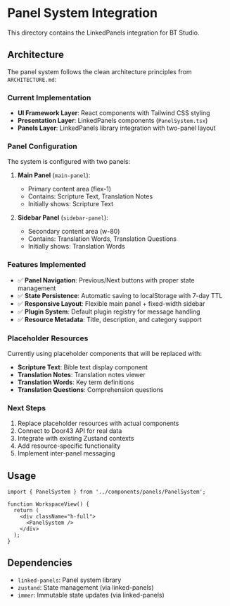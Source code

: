 # Panel System Integration

This directory contains the LinkedPanels integration for BT Studio.

## Architecture

The panel system follows the clean architecture principles from `ARCHITECTURE.md`:

### Current Implementation

- **UI Framework Layer**: React components with Tailwind CSS styling
- **Presentation Layer**: LinkedPanels components (`PanelSystem.tsx`)
- **Panels Layer**: LinkedPanels library integration with two-panel layout

### Panel Configuration

The system is configured with two panels:

1. **Main Panel** (`main-panel`):
   - Primary content area (flex-1)
   - Contains: Scripture Text, Translation Notes
   - Initially shows: Scripture Text

2. **Sidebar Panel** (`sidebar-panel`):
   - Secondary content area (w-80)
   - Contains: Translation Words, Translation Questions
   - Initially shows: Translation Words

### Features Implemented

- ✅ **Panel Navigation**: Previous/Next buttons with proper state management
- ✅ **State Persistence**: Automatic saving to localStorage with 7-day TTL
- ✅ **Responsive Layout**: Flexible main panel + fixed-width sidebar
- ✅ **Plugin System**: Default plugin registry for message handling
- ✅ **Resource Metadata**: Title, description, and category support

### Placeholder Resources

Currently using placeholder components that will be replaced with:

- **Scripture Text**: Bible text display component
- **Translation Notes**: Translation notes viewer
- **Translation Words**: Key term definitions
- **Translation Questions**: Comprehension questions

### Next Steps

1. Replace placeholder resources with actual components
2. Connect to Door43 API for real data
3. Integrate with existing Zustand contexts
4. Add resource-specific functionality
5. Implement inter-panel messaging

## Usage

```tsx
import { PanelSystem } from '../components/panels/PanelSystem';

function WorkspaceView() {
  return (
    <div className="h-full">
      <PanelSystem />
    </div>
  );
}
```

## Dependencies

- `linked-panels`: Panel system library
- `zustand`: State management (via linked-panels)
- `immer`: Immutable state updates (via linked-panels)

